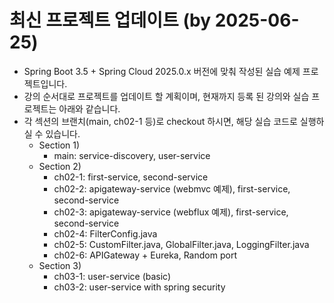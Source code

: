 # 최신 프로젝트 업데이트 (by 2025-06-25)
* Spring Boot 3.5 + Spring Cloud 2025.0.x 버전에 맞춰 작성된 실습 예제 프로젝트입니다.
* 강의 순서대로 프로젝트를 업데이트 할 계획이며, 현재까지 등록 된 강의와 실습 프로젝트는 아래와 같습니다.
* 각 섹션의 브랜치(main, ch02-1 등)로 checkout 하시면, 해당 실습 코드로 실행하실 수 있습니다.
  * Section 1)
    * main: service-discovery, user-service
  * Section 2)
    * ch02-1: first-service, second-service
    * ch02-2: apigateway-service (webmvc 예제), first-service, second-service
    * ch02-3: apigateway-service (webflux 예제), first-service, second-service
    * ch02-4: FilterConfig.java
    * ch02-5: CustomFilter.java, GlobalFilter.java, LoggingFilter.java
    * ch02-6: APIGateway + Eureka, Random port
  * Section 3)
    * ch03-1: user-service (basic)
    * ch03-2: user-service with spring security